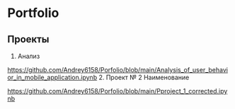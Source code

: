 # Portfolio
## Проекты
1. Анализ
 
https://github.com/Andrey6158/Porfolio/blob/main/Analysis_of_user_behavior_in_mobile_application.ipynb
2. Проект № 2 Наименование

https://github.com/Andrey6158/Porfolio/blob/main/Pproject_1_corrected.ipynb
